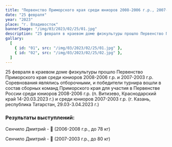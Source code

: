 ```yaml
---
title: "Первенство Приморского края среди юниоров 2008-2006 г.р., 2007-2003 г.р."
date: "25 февраля"
year: "2023"
place: "г. Владивосток"
bannerImage: "/img/03/2023/02/25/01.jpg"
description: "25 февраля в краевом доме физкультуры прошло Первенство Приморского края среди юниоров 2008-2006 г.р. и 2007-2003 г.р. Соревнования являлись отборочными, и победители турнира вошли в состав сборных команд Приморского края для участия в Первенстве России среди юниоров 2008-2006 г.р. (п. Витизево, Краснодарский край 14-20.03.2023 г.) и среди юниоров 2007-2003 г.р. (г. Казань, республика Татарстан, 29.03-3.04.2023 г.)"
gallary:
  [
    { id: "01", src: "/img/03/2023/02/25/01.jpg" },
    { id: "02", src: "/img/03/2023/02/25/02.jpg" },
  ]
---
```


25 февраля в краевом доме физкультуры прошло Первенство Приморского края среди юниоров 2008-2006 г.р. и 2007-2003 г.р. Соревнования являлись отборочными, и победители турнира вошли в состав сборных команд Приморского края для участия в Первенстве России среди юниоров 2008-2006 г.р. (п. Витизево, Краснодарский край 14-20.03.2023 г.) и среди юниоров 2007-2003 г.р. (г. Казань, республика Татарстан, 29.03-3.04.2023 г.)

### Результаты выступлений:

Сенчило Дмитрий - 🥇 (2006-2008 г.р., до 78 кг)

Сенчило Дмитрий - 🥇 (2007-2003 г.р., до 80 кг)
